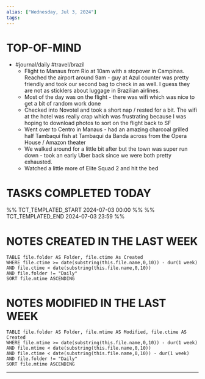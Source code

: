 ```yaml
---
alias: ["Wednesday, Jul 3, 2024"]
tags: 
---
```



# TOP-OF-MIND
- #journal/daily #travel/brazil 
	- Flight to Manaus from Rio at 10am with a stopover in Campinas. Reached the airport around 9am - guy at Azul counter was pretty friendly and took our second bag to check in as well. I guess they are not as sticklers about luggage in Brazilian airlines.
	- Most of the day was on the flight - there was wifi which was nice to get a bit of random work done
	- Checked into Novotel and took a short nap / rested for a bit. The wifi at the hotel was really crap which was frustrating because I was hoping to download photos to sort on the flight back to SF
	- Went over to Centro in Manaus - had an amazing charcoal grilled half Tambaqui fish at Tambaqui da Banda across from the Opera House / Amazon theater
	- We walked around for a little bit after but the town was super run down - took an early Uber back since we were both pretty exhausted.
	- Watched a little more of Elite Squad 2 and hit the bed

# TASKS COMPLETED TODAY
%% TCT_TEMPLATED_START 2024-07-03 00:00 %%
%% TCT_TEMPLATED_END 2024-07-03 23:59 %%


# NOTES CREATED IN THE LAST WEEK
``` dataview
TABLE file.folder AS Folder, file.ctime As Created
WHERE file.ctime >= date(substring(this.file.name,0,10)) - dur(1 week) 
AND file.ctime < date(substring(this.file.name,0,10)) 
AND file.folder != "Daily"
SORT file.mtime ASCENDING
```

# NOTES MODIFIED IN THE LAST WEEK
``` dataview
TABLE file.folder AS Folder, file.mtime AS Modified, file.ctime AS Created
WHERE file.mtime >= date(substring(this.file.name,0,10)) - dur(1 week)
AND file.mtime < date(substring(this.file.name,0,10))
AND file.ctime < date(substring(this.file.name,0,10)) - dur(1 week)
AND file.folder != "Daily"
SORT file.mtime ASCENDING
```
---
